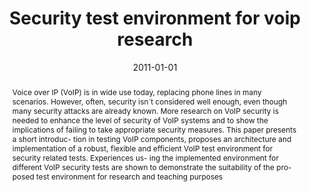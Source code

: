 ---
abstract: Voice over IP (VoIP) is in wide use today, replacing  phone lines in many
  scenarios. However, often, security  isn´t considered well enough, even though many
  security  attacks are already known. More research on VoIP security  is needed to
  enhance the level of security of VoIP systems  and to show the implications of failing
  to take appropriate  security measures. This paper presents a short introduc-  tion
  in testing VoIP components, proposes an architecture  and implementation of a robust,
  flexible and efficient VoIP  test environment for security related tests. Experiences
  us-  ing the implemented environment for different VoIP security  tests are shown
  to demonstrate the suitability of the pro-  posed test environment for research
  and teaching purposes
authors:
- Florian Fankhauser
- Maximilian Ronniger
- Christian Schanes
- Thomas Grechenig
date: '2011-01-01'
featured: false
links:
- name: Publik
  url: https://publik.tuwien.ac.at/showentry.php?ID=205423&lang=2
publication: International Journal for Information Security Research, 1 (2011), 1;
  S. 53 - 60
publication_types:
- '2'
publishDate: '2011-01-01'
title: Security test environment for voip research
url_pdf: ''
---